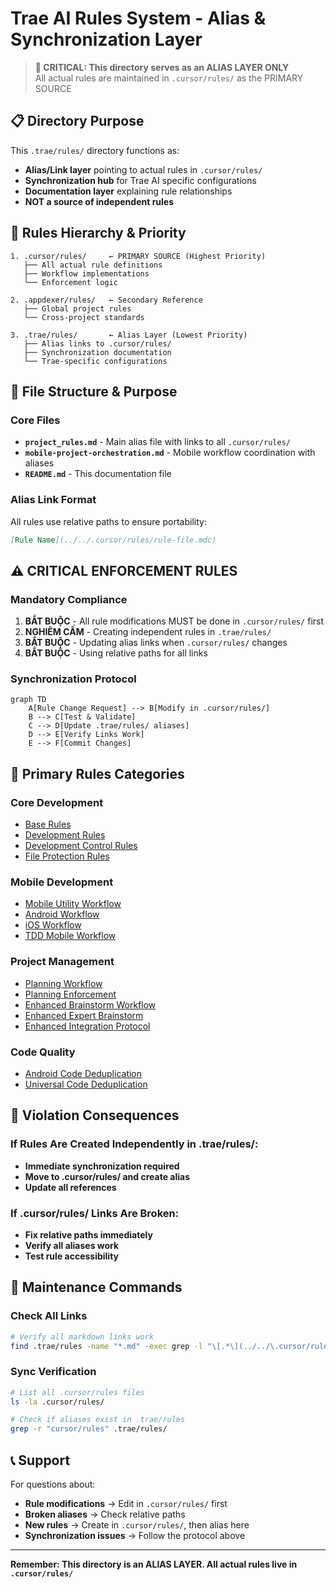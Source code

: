 # Trae AI Rules System - Alias & Synchronization Layer

> **🔗 CRITICAL: This directory serves as an ALIAS LAYER ONLY**  
> All actual rules are maintained in `.cursor/rules/` as the PRIMARY SOURCE

## 📋 Directory Purpose

This `.trae/rules/` directory functions as:

- **Alias/Link layer** pointing to actual rules in `.cursor/rules/`
- **Synchronization hub** for Trae AI specific configurations
- **Documentation layer** explaining rule relationships
- **NOT a source of independent rules**

## 🔄 Rules Hierarchy & Priority

```
1. .cursor/rules/     ← PRIMARY SOURCE (Highest Priority)
   ├── All actual rule definitions
   ├── Workflow implementations
   └── Enforcement logic

2. .appdexer/rules/   ← Secondary Reference
   ├── Global project rules
   └── Cross-project standards

3. .trae/rules/       ← Alias Layer (Lowest Priority)
   ├── Alias links to .cursor/rules/
   ├── Synchronization documentation
   └── Trae-specific configurations
```

## 📁 File Structure & Purpose

### Core Files

- **`project_rules.md`** - Main alias file with links to all `.cursor/rules/`
- **`mobile-project-orchestration.md`** - Mobile workflow coordination with aliases
- **`README.md`** - This documentation file

### Alias Link Format

All rules use relative paths to ensure portability:

```markdown
[Rule Name](../../.cursor/rules/rule-file.mdc)
```

## ⚠️ CRITICAL ENFORCEMENT RULES

### Mandatory Compliance

1. **BẮT BUỘC** - All rule modifications MUST be done in `.cursor/rules/` first
2. **NGHIÊM CẤM** - Creating independent rules in `.trae/rules/`
3. **BẮT BUỘC** - Updating alias links when `.cursor/rules/` changes
4. **BẮT BUỘC** - Using relative paths for all links

### Synchronization Protocol

```mermaid
graph TD
    A[Rule Change Request] --> B[Modify in .cursor/rules/]
    B --> C[Test & Validate]
    C --> D[Update .trae/rules/ aliases]
    D --> E[Verify Links Work]
    E --> F[Commit Changes]
```

## 🎯 Primary Rules Categories

### Core Development

- [Base Rules](../../.cursor/rules/base-rules.mdc)
- [Development Rules](../../.cursor/rules/development-rules.mdc)
- [Development Control Rules](../../.cursor/rules/development-control-rules.mdc)
- [File Protection Rules](../../.cursor/rules/file-protection-rules.mdc)

### Mobile Development

- [Mobile Utility Workflow](../../.cursor/rules/mobile-utility-workflow.mdc)
- [Android Workflow](../../.cursor/rules/android-workflow.mdc)
- [iOS Workflow](../../.cursor/rules/ios-workflow.mdc)
- [TDD Mobile Workflow](../../.cursor/rules/tdd-mobile-workflow.mdc)

### Project Management

- [Planning Workflow](../../.cursor/rules/planning-workflow.mdc)
- [Planning Enforcement](../../.cursor/rules/planning-enforcement.mdc)
- [Enhanced Brainstorm Workflow](../../.cursor/rules/brainstorm-detailed-workflow.mdc)
- [Enhanced Expert Brainstorm](../../.cursor/rules/expert-brainstorm-workflow.mdc)
- [Enhanced Integration Protocol](../../.cursor/rules/brainstorm-expert-integration.mdc)

### Code Quality

- [Android Code Deduplication](../../.cursor/rules/android-code-deduplication.mdc)
- [Universal Code Deduplication](../../.cursor/rules/universal-code-deduplication.mdc)

## 🚨 Violation Consequences

### If Rules Are Created Independently in .trae/rules/:

- **Immediate synchronization required**
- **Move to .cursor/rules/ and create alias**
- **Update all references**

### If .cursor/rules/ Links Are Broken:

- **Fix relative paths immediately**
- **Verify all aliases work**
- **Test rule accessibility**

## 🔧 Maintenance Commands

### Check All Links

```bash
# Verify all markdown links work
find .trae/rules -name "*.md" -exec grep -l "\[.*\](../../\.cursor/rules/" {} \;
```

### Sync Verification

```bash
# List all .cursor/rules files
ls -la .cursor/rules/

# Check if aliases exist in .trae/rules
grep -r "cursor/rules" .trae/rules/
```

## 📞 Support

For questions about:

- **Rule modifications** → Edit in `.cursor/rules/` first
- **Broken aliases** → Check relative paths
- **New rules** → Create in `.cursor/rules/`, then alias here
- **Synchronization issues** → Follow the protocol above

---

**Remember: This directory is an ALIAS LAYER. All actual rules live in `.cursor/rules/`**
